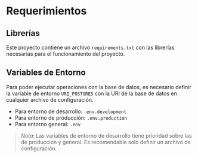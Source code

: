 # Requerimientos
## Librerías
Este proyecto contiene un archivo `requirements.txt` con las librerías necesarias para el funcionamiento del proyecto.

## Variables de Entorno
Para poder ejecutar operaciones con la base de datos, es necesario definir la variable de entorno `URI_POSTGRES` con la URI de la base de datos en cualquier archivo de configuración.
- Para entorno de desarrollo: `.env.development`
- Para entorno de producción: `.env.production`
- Para entorno general: `.env`

> *Nota:* Las variables de entorno de desarrollo tiene prioridad sobre las de producción y general. Es recomendable solo definir un archivo de configuración.